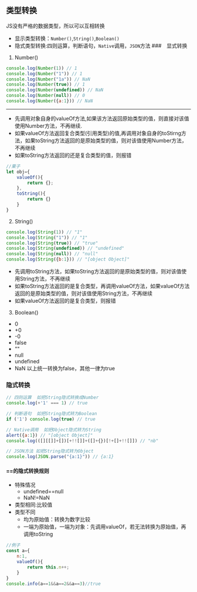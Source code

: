 ## 类型转换
JS没有严格的数据类型，所以可以互相转换
- 显示类型转换：`Number()`,`String()`,`Boolean()`
- 隐式类型转换:四则运算，判断语句，`Native`调用，`JSON`方法
###　显式转换
1. Number()
```javascript
console.log(Number(1)) // 1
console.log(Number("1")) // 1
console.log(Number("1a")) // NaN
console.log(Number(true)) // 1
console.log(Number(undefined)) // NaN
console.log(Number(null)) // 0
console.log(Number({a:1})) // NaN
```
---
- 先调用对象自身的valueOf方法,如果该方法返回原始类型的值，则直接对该值使用Number方法，不再继续.
- 如果valueOf方法返回复合类型(引用类型)的值,再调用对象自身的toStirng方法，如果toString方法返回的是原始类型的值，则对该值使用Number方法，不再继续
- 如果toString方法返回的还是复合类型的值，则报错
```javascript
//栗子
let obj={
    valueOf(){
        return {};
    },
    toString(){
        return {}
    }
}
```
2. String()
```javascript
console.log(String(1)) // "1"
console.log(String("1")) // "1"
console.log(String(true)) // "true"
console.log(String(undefined)) // "undefined"
console.log(String(null)) // "null"
console.log(String({b:1})) // "[object Object]"
```
- 先调用toString方法，如果toString方法返回的是原始类型的值，则对该值使用String方法，不再继续
- 如果toString方法返回的是复合类型，再调用valueOf方法，如果valueOf方法返回的是原始类型的值，则对该值使用String方法，不再继续
- 如果valueOf方法返回的是复合类型，则报错
3. Boolean()
- 0
- +0
- -0
- false
- ""
- null
- undefined
- NaN
以上统一转换为false，其他一律为true
### 隐式转换
```javascript
// 四则运算  如把String隐式转换成Number
console.log(+'1' === 1) // true

// 判断语句  如把String隐式转为Boolean
if ('1') console.log(true) // true

// Native调用  如把Object隐式转为String
alert({a:1}) // "[object Object]"
console.log(([][[]]+[])[+!![]]+([]+{})[!+[]+!![]]) // "nb"

// JSON方法 如把String隐式转为Object
console.log(JSON.parse("{a:1}")) // {a:1}

```
#### ==的隐式转换规则
- 特殊情况
    - undefined==null
    - NaN!=NaN
- 类型相同:比较值
- 类型不同
    - 均为原始值：转换为数字比较
    - 一端为原始值，一端为对象：先调用valueOf，若无法转换为原始值，再调用toString
```javascript
//例子
const a={
    n:1,
    valueOf(){
        return this.n++;
    }
}
console.info(a==1&&a==2&&a==3)//true
```